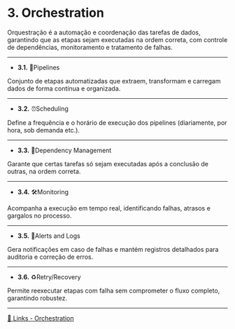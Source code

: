# 3. Orchestration

Orquestração é a automação e coordenação das tarefas de dados, garantindo que as etapas sejam executadas na ordem correta, com controle de dependências, monitoramento e tratamento de falhas.

---

- **3.1.** 🔄Pipelines

Conjunto de etapas automatizadas que extraem, transformam e carregam dados de forma contínua e organizada.

---

- **3.2.** ⏰Scheduling

Define a frequência e o horário de execução dos pipelines (diariamente, por hora, sob demanda etc.).

---

- **3.3.** 🔗Dependency Management

Garante que certas tarefas só sejam executadas após a conclusão de outras, na ordem correta.

---

- **3.4.** 🛠️Monitoring

Acompanha a execução em tempo real, identificando falhas, atrasos e gargalos no processo.

---

- **3.5.** 📢Alerts and Logs 

Gera notificações em caso de falhas e mantém registros detalhados para auditoria e correção de erros.

---

- **3.6.** ♻️Retry/Recovery

Permite reexecutar etapas com falha sem comprometer o fluxo completo, garantindo robustez.

---

[🔗 Links - Orchestration](https://www.google.com/search?sca_esv=449df59cb87f206b&sxsrf=AE3TifO5Px6fFyiBDv416jdJn3f5ll3Rkw:1748530716401&q=orquestra%C3%A7%C3%A3o+de+dados&source=lnms&fbs=AIIjpHxX5k-tONtMCu8aDeA7E5WMdDwGSuc8eBkl8hX51y2q6-r6qOmgvFs8yhx59bJgnXQRW0CpTUrikAvoMvruBQ5EpXnBGTVONAWa5hdeATWg1ZRsEiJW7omNjx1ekwgYej5jTARzBoTDrNBaAWjpjFcX7wP2hhOZMv_IAQjg9FyeQ-qTlesRrEBtbNVN9sVhwzAoAlGW9QyCV5TozPLVDQ-A30aYE32UtxwOwGpYsYJY_GQy5Io&sa=X&ved=2ahUKEwiWm-vB-MiNAxWFD1kFHTnKKfYQ0pQJegQIFBAB&biw=1280&bih=598&dpr=1.5)
